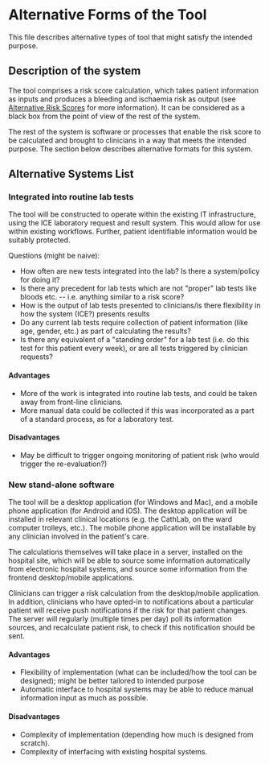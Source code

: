 # Alternative Forms of the Tool

This file describes alternative types of tool that might satisfy the intended purpose. 

## Description of the system

The tool comprises a risk score calculation, which takes patient information as inputs and produces a bleeding and ischaemia risk as output (see [Alternative Risk Scores](alternative_risk_scores.md) for more information). It can be considered as a black box from the point of view of the rest of the system.

The rest of the system is software or processes that enable the risk score to be calculated and brought to clinicians in a way that meets the intended purpose. The section below describes alternative formats for this system.

## Alternative Systems List

### Integrated into routine lab tests

The tool will be constructed to operate within the existing IT infrastructure, using the ICE laboratory request and result system. This would allow for use within existing workflows. Further, patient identifiable information would be suitably protected.


Questions (might be naive):
* How often are new tests integrated into the lab? Is there a system/policy for doing it?
* Is there any precedent for lab tests which are not "proper" lab tests like bloods etc. -- i.e. anything similar to a risk score?
* How is the output of lab tests presented to clinicians/is there flexibility in how the system (ICE?) presents results
* Do any current lab tests require collection of patient information (like age, gender, etc.) as part of calculating the results?
* Is there any equivalent of a "standing order" for a lab test (i.e. do this test for this patient every week), or are all tests triggered by clinician requests?

#### Advantages

* More of the work is integrated into routine lab tests, and could be taken away from front-line clinicians.
* More manual data could be collected if this was incorporated as a part of a standard process, as for a laboratory test.

#### Disadvantages

* May be difficult to trigger ongoing monitoring of patient risk (who would trigger the re-evaluation?)

### New stand-alone software

The tool will be a desktop application (for Windows and Mac), and a mobile phone application (for Android and iOS). The desktop application will be installed in relevant clinical locations (e.g. the CathLab, on the ward computer trolleys, etc.). The mobile phone application will be installable by any clinician involved in the patient's care.

The calculations themselves will take place in a server, installed on the hospital site, which will be able to source some information automatically from electronic hospital systems, and source some information from the frontend desktop/mobile applications.

Clinicians can trigger a risk calculation from the desktop/mobile application. In addition, clinicians who have opted-in to notifications about a particular patient will receive push notifications if the risk for that patient changes. The server will regularly (multiple times per day) poll its information sources, and recalculate patient risk, to check if this notification should be sent.

#### Advantages

* Flexibility of implementation (what can be included/how the tool can be designed); might be better tailored to intended purpose
* Automatic interface to hospital systems may be able to reduce manual information input as much as possible.

#### Disadvantages

* Complexity of implementation (depending how much is designed from scratch).
* Complexity of interfacing with existing hospital systems.


